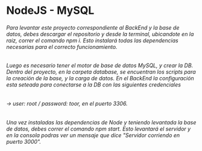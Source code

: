 # NodeJS - MySQL

###### Para levantar este proyecto correspondiente al BackEnd y la base de datos, debes descargar el repositorio y desde la terminal, ubicandote en la raiz, correr el comando npm i. Esto instalará todas las dependencias necesarias para el correcto funcionamiento.

###### Luego es necesario tener el motor de base de datos MySQL, y crear la DB. Dentro del proyecto, en la carpeta database, se encuentran los scripts para la creación de la base, y la carga de datos. En el BackEnd la configuración esta seteada para conectarse a la DB con las siguientes credenciales 
###### -> user: root / password: toor, en el puerto 3306.

###### Una vez instaladas las dependencias de Node y teniendo levantada la base de datos, debes correr el comando npm start. Esto levantará el servidor y en la consola podras ver un mensaje que dice "Servidor corriendo en puerto 3000".
